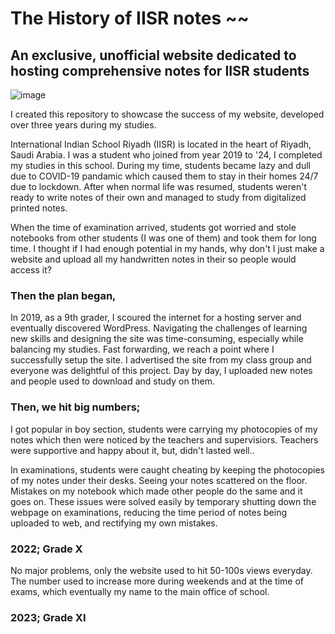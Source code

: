 # The History of IISR notes ~~
## An exclusive, unofficial website dedicated to hosting comprehensive notes for IISR students

![image](https://github.com/user-attachments/assets/48f1a2cb-6f15-49fa-a63d-e79f2f9f99d3)

I created this repository to showcase the success of my website, developed over three years during my studies.

International Indian School Riyadh (IISR) is located in the heart of Riyadh, Saudi Arabia. I was a student who joined from year 2019 to '24, I completed my studies in this school. During my time, students became lazy and dull due to COVID-19 pandamic which caused them to stay in their homes 24/7 due to lockdown. After when normal life was resumed, students weren't ready to write notes of their own and managed to study from digitalized printed notes.

When the time of examination arrived, students got worried and stole notebooks from other students (I was one of them) and took them for long time. I thought if I had enough potential in my hands, why don't I just make a website and upload all my handwritten notes in their so people would access it?

### Then the plan began, 

In 2019, as a 9th grader, I scoured the internet for a hosting server and eventually discovered WordPress. Navigating the challenges of learning new skills and designing the site was time-consuming, especially while balancing my studies. Fast forwarding, we reach a point where I successfully setup the site. I advertised the site from my class group and everyone was delightful of this project. Day by day, I uploaded new notes and people used to download and study on them. 


### Then, we hit big numbers;
I got popular in boy section, students were carrying my photocopies of my notes which then were noticed by the teachers and supervisiors. Teachers were supportive and happy about it, but, didn't lasted well..

In examinations, students were caught cheating by keeping the photocopies of my notes under their desks. Seeing your notes scattered on the floor. Mistakes on my notebook which made other people do the same and it goes on. These issues were solved easily by temporary shutting down the webpage on examinations, reducing the time period of notes being uploaded to web, and rectifying my own mistakes.

### 2022; Grade X

No major problems, only the website used to hit 50-100s views everyday. The number used to increase more during weekends and at the time of exams, which eventually my name to the main office of school.

### 2023; Grade XI
